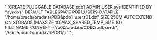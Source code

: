 '''CREATE PLUGGABLE DATABASE pdb1 
ADMIN USER sys IDENTIFIED BY "sysdba" 
DEFAULT TABLESPACE PDB1_USERS 
DATAFILE '/home/oracle/oradata/PDB1/pdb1_users01.dbf' SIZE 250M AUTOEXTEND ON 
STORAGE (MAXSIZE 1G MAX_SHARED_TEMP_SIZE 1G) 
FILE_NAME_CONVERT=('/u02/oradata/CDB2/pdbseed/', '/home/oracle/oradata/PDB1/')
'''
;
